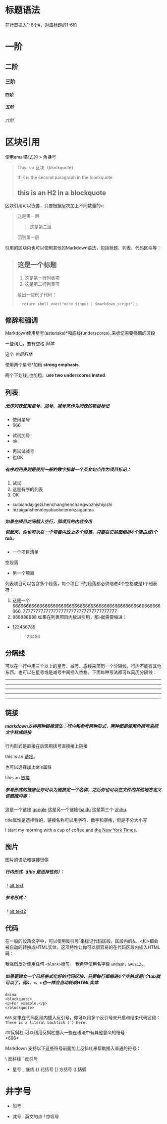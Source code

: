 # 标题语法
在行首插入1-6个#，对应标题的1-6阶
# 一阶
## 二阶
### 三阶
#### 四阶
##### 五阶
###### 六阶

# 区块引用
使用email形式的 > 角括号
> This is a 区块（blockquote）
> 
> this is the second paragraph in the blockquote
>
> ## this is an H2 in a blockquote

区块引用可以嵌套，只要根据层次加上不同数量的`>`:
>这是第一层
>
>>这是第二层
>
>回到第一层

引用的区块内也可以使用其他的Markdown语法，包括标题、列表、代码区块等：
>## 这是一个标题
>
>1. 这是第一行列表项
>2. 这是第二行列表项
>
>给出一些例子代码：
>
>       return shell_exec("echo $input | $markdown_script");


## 修辞和强调
Markdown使用星号(asterisks)*和底线(underscores)_来标记需要强调的区段

一些词汇，要有空格 *斜体*.

 这个 _也是斜体_

使用两个星号*加粗  **strong emphasis**.

两个下划线_也加粗，__use two underscores insted__.

## 列表
##### 无序列表使用星号、加号、减号来作为列表的项目标记

* 使用星号
* 666
+ 试试加号
+ ok
- 再试试减号
- 也OK
##### 有序的列表则是使用一般的数字接着一个英文句点作为项目标记：
1. 试试
2. 这是有序的列表
3. OK
*   suibiandajigezi.henchanghenchangwozhishiyishi
*   nizaiganshenmeyabaobeierenzaiganma

##### 如果在项目之间插入空行，那项目的内容会用<p>包起来，你也可以在一个项目内放上多个段落，只要在它前面缩排4个空白或1个tab。
* 一个项目清单

空段落
* 另一个项目

列表项目可以包含多个段落，每个项目下的段落都必须缩进4个空格或是1个制表符：
1.  这是一个6666666666666666666666666666666666666666666666666666666666.
    7777777777777777777777777777777777777
2.  888888888
如果在列表项目内放进引用，那`>`就需要缩进：
*   123456789
    >123456

## 分隔线
可以在一行中用三个以上的星号、减号、底线来简历一个分隔线，行内不能有其他东西。也可以在星号或是减号中间插入空格。下面每种写法都可以简历分隔线：
* * *
***
******
- - -
----------

## 链接
##### markdown支持两种链接语法：行内和参考两种形式，两种都是使用角括号来把文字转成链接
行内形式是直接在后面用括号直接接上链接

this is an [链接](https://www.zhihu.com)。

也可以选择加上title属性

tihis an [链接](https://www.zhihu.com/question/20431718 "with a title")

##### 参考形式的链接让你可以为链接定一个名称，之后你也可以在文件的其他地方定义该链接内容：
这是一个链接 [google][1] 
这是另一个链接 [baidu][2]
这是第三个 [zhihu][3].

[1]: google.com "google"
[2]: baidu.com "baidu sousuo"
[3]: zhihu.com "zhihu wenwenti"

title属性是选择性的，链接名称可以用字符、数字和空格，但是不分大小写

I start my morning with a cup of coffee and [the New York Times][NY Times].

[ny times]: www.nyrimes.com

## 图片
图片的语法和链接很像
##### 行内形式（title 是选择性的）：
！[alt text](C:\Users\zhonghuixin\Pictures\微信图片_20171018210355.jpg "Title")
##### 参考形式：
！[alt text2][id]

[id]: C:\Users\zhonghuixin\Pictures\微信图片_20171018210355.jpg "Title"

## 代码
在一般的段落文字中，可以使用反引号`来标记代码区段，区段内的&、<和>都会被自动的转换成HTML实体，这项特性让你可以很容易的在代码区段内插入HTML码：

我强烈反对使用任何 `<blank>`标签。
我希望使用名字像 `&mdash;`
`&#8212;`.
##### 如果要建立一个已经格式化好的代码区块，只要每行都缩进4个空格或是1个tab就可以了，而`&`、`<`、`>`也一样会自动转成HTML实体

    daima
    <blockquote>
    <p>For example.</p>
    </blockquote>
    
`666`
如果在代码区段内插入反引号，你可以用多个反引号来开启和结束代码区段：
``There is a literal backtick (`) here.``

##反斜杠
可以利用反斜杠插入一些在语法中有其他意义的符号    
\*666\*

Markdown 支持以下这些符号前面加上反斜杠来帮助插入普通的符号：


\   反斜线
`   反引号
*   星号
_   底线
{}  花括号
[]  方括号
()  括弧
#   井字号
+   加号
-   减号
.   英文句点
!   惊叹号
